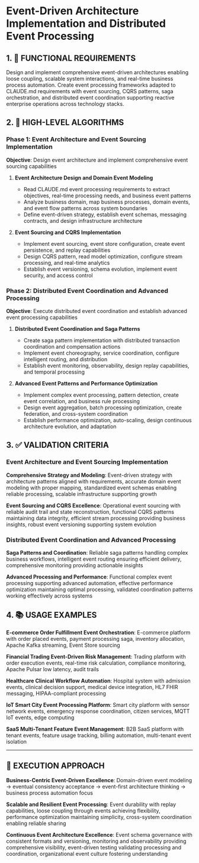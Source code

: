 # Event-Driven Architecture Implementation and Distributed Event Processing

## 1. 🎯 FUNCTIONAL REQUIREMENTS

Design and implement comprehensive event-driven architectures enabling loose coupling, scalable system interactions, and real-time business process automation. Create event processing frameworks adapted to CLAUDE.md requirements with event sourcing, CQRS patterns, saga orchestration, and distributed event coordination supporting reactive enterprise operations across technology stacks.

## 2. 🔄 HIGH-LEVEL ALGORITHMS

### Phase 1: Event Architecture and Event Sourcing Implementation
**Objective**: Design event architecture and implement comprehensive event sourcing capabilities

1. **Event Architecture Design and Domain Event Modeling**
   - Read CLAUDE.md event processing requirements to extract objectives, real-time processing needs, and business event patterns
   - Analyze business domain, map business processes, domain events, and event flow patterns across system boundaries
   - Define event-driven strategy, establish event schemas, messaging contracts, and design infrastructure architecture

2. **Event Sourcing and CQRS Implementation**
   - Implement event sourcing, event store configuration, create event persistence, and replay capabilities
   - Design CQRS pattern, read model optimization, configure stream processing, and real-time analytics
   - Establish event versioning, schema evolution, implement event security, and access control

### Phase 2: Distributed Event Coordination and Advanced Processing
**Objective**: Execute distributed event coordination and establish advanced event processing capabilities

1. **Distributed Event Coordination and Saga Patterns**
   - Create saga pattern implementation with distributed transaction coordination and compensation actions
   - Implement event choreography, service coordination, configure intelligent routing, and distribution
   - Establish event monitoring, observability, design replay capabilities, and temporal processing

2. **Advanced Event Patterns and Performance Optimization**
   - Implement complex event processing, pattern detection, create event correlation, and business rule processing
   - Design event aggregation, batch processing optimization, create federation, and cross-system coordination
   - Establish performance optimization, auto-scaling, design continuous architecture evolution, and adaptation

## 3. ✅ VALIDATION CRITERIA

### Event Architecture and Event Sourcing Implementation
**Comprehensive Strategy and Modeling**: Event-driven strategy with architecture patterns aligned with requirements, accurate domain event modeling with proper mapping, standardized event schemas enabling reliable processing, scalable infrastructure supporting growth

**Event Sourcing and CQRS Excellence**: Operational event sourcing with reliable audit trail and state reconstruction, functional CQRS patterns maintaining data integrity, efficient stream processing providing business insights, robust event versioning supporting system evolution

### Distributed Event Coordination and Advanced Processing
**Saga Patterns and Coordination**: Reliable saga patterns handling complex business workflows, intelligent event routing ensuring efficient delivery, comprehensive monitoring providing actionable insights

**Advanced Processing and Performance**: Functional complex event processing supporting advanced automation, effective performance optimization maintaining optimal processing, validated coordination patterns working effectively across systems

## 4. 📚 USAGE EXAMPLES

**E-commerce Order Fulfillment Event Orchestration**: E-commerce platform with order placed events, payment processing saga, inventory allocation, Apache Kafka streaming, Event Store sourcing

**Financial Trading Event-Driven Risk Management**: Trading platform with order execution events, real-time risk calculation, compliance monitoring, Apache Pulsar low latency, audit trails

**Healthcare Clinical Workflow Automation**: Hospital system with admission events, clinical decision support, medical device integration, HL7 FHIR messaging, HIPAA-compliant processing

**IoT Smart City Event Processing Platform**: Smart city platform with sensor network events, emergency response coordination, citizen services, MQTT IoT events, edge computing

**SaaS Multi-Tenant Feature Event Management**: B2B SaaS platform with tenant events, feature usage tracking, billing automation, multi-tenant event isolation

---

## 🎯 EXECUTION APPROACH

**Business-Centric Event-Driven Excellence**: Domain-driven event modeling → eventual consistency acceptance → event-first architecture thinking → business process automation focus

**Scalable and Resilient Event Processing**: Event durability with replay capabilities, loose coupling through events achieving flexibility, performance optimization maintaining simplicity, cross-system coordination enabling reliable sharing

**Continuous Event Architecture Excellence**: Event schema governance with consistent formats and versioning, monitoring and observability providing comprehensive visibility, event-driven testing validating processing and coordination, organizational event culture fostering understanding